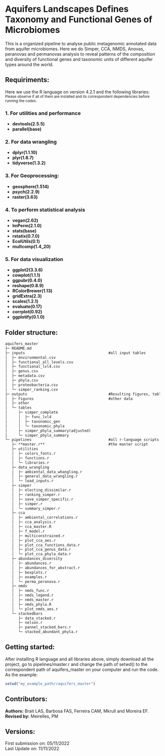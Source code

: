 # Aquifers Landscapes Defines Taxonomy and Functional Genes of Microbiomes 

This is a organized pipeline to analyse public metagenomic annotated data from aquifer microbiomes. Here we do Simper, CCA, NMDS, Anovas, peranovas and permanovas analysis to reveal patterns of the composition and diversity of functional genes and taxonomic units of different aquifer types around the world.

## Requiriments:
Here we use the R language on version 4.2.1 and the following libraries:  
<sub>Please observe if all of them are installed and its correspondent dependencies before running the codes.</sub>

### 1. For utilities and performance
- **devtools(2.5.5)**
- **parallel(base)**

### 2. For data wrangling
- **dplyr(1.1.10)**
- **plyr(1.8.7)**
- **tidyverse(1.3.2)**

### 3. For Geoprocessing:
- **geosphere(1.514)**
- **psych(2.2.9)**
- **raster(3.63)**

### 4. To perform statistical analysis
- **vegan(2.62)** 
- **lmPerm(2.1.0)**
- **stats(base)** 
- **rstatix(0.7.0)** 
- **EcolUtils(0.1)**
- **multcomp(1.4_20)** 

### 5. For data visualization
- **ggplot2(3.3.6)** 
- **cowplot(1.1.1)** 
- **ggpubr(0.4.0)** 
- **reshape(0.8.9)**
- **RColorBrewer(1.13)**
- **gridExtra(2.3)**
- **scales(1.2.1)**
- **evaluate(0.17)**
- **corrplot(0.92)**
- **ggplotify(0.1.0)**

## Folder structure:

```Markdown
aquifers_master
├─ README.md
├─ inputs                                      #all input tables
│  ├─ environmental.csv
│  ├─ functional_all_levels.csv
│  ├─ functional_lvl4.csv
│  ├─ genus.csv
│  ├─ metadata.csv
│  ├─ phyla.csv
│  ├─ proteobacteria.csv
│  └─ simper_ranking.csv
├─ outputs                                     #Resulting figures, tables and 
│  ├─ Figures                                  #other data
│  ├─ other
│  └─ tables
│     ├─ simper_complete
│     │  ├─ func_lvl4
│     │  ├─ taxonomic_gen
│     │  └─ taxonomic_phyla
│     ├─ simper_phyla_summary(adjusted)
│     └─ simper_phyla_summary
└─ pipelines                                   #all r-language scripts
   ├─ **master.r**                             #the master script
   ├─ utilities                             
   │  ├─ colors_fonts.r
   │  ├─ functions.r
   │  └─ libraries.r
   ├─ data_wrangling
   │  ├─ ambiental_data_whangling.r
   │  ├─ general_data_wrangling.r
   │  └─ load_inputs.r
   ├─ simper
   │  ├─ electing_dissimilar.r
   │  ├─ ranking_simper.r
   │  ├─ save_simper_specific.r
   │  ├─ simper.r
   │  └─ summary_simper.r
   ├─ cca
   │  ├─ ambiental_correlations.r
   │  ├─ cca_analysis.r
   │  ├─ cca_master.R
   │  ├─ f_model.r
   │  ├─ multiconstrained.r
   │  ├─ plot_cca_aes.r
   │  ├─ plot_cca_functions_data.r
   │  ├─ plot_cca_genus_data.r
   │  └─ plot_cca_phyla_data.r
   ├─ abundances_diversity
   │  ├─ abundances.r
   │  ├─ abundances_for_abstract.r
   │  ├─ boxplots.r
   │  ├─ examples.r
   │  └─ perma_peranova.r
   ├─ nmds
   │  ├─ nmds_func.r
   │  ├─ nmds_legend.r
   │  ├─ nmds_master.r
   │  ├─ nmds_phyla.R
   │  └─ plot_nmds_aes.r
   └─ stackedbars
      ├─ data_stacked.r
      ├─ nelson.r
      ├─ pannel_stacked_bars.r
      └─ stacked_abundant_phyla.r
```

## Getting started:
After installing R language and all libraries above, simply download all the project, go to pipelines/master.r and change the path of setwd() to the correspondent path of aquifers_master on your computer and run the code. As the example:

```r
setwd("my_example_path//aquifers_master")
```

## Contributors:

**Authors:** Brait LAS, Barbosa FAS, Ferreira CAM, Mkrull and Moreira EF.  
**Revised by:** Meirelles, PM

## Versions:
First submission on: 05/11/2022  
Last Update on: 11/11/2022

